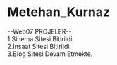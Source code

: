 # Metehan_Kurnaz
--Web07 PROJELER-- <br>
1.Sinema Sitesi Bitirildi. <br>
2.İnşaat Sitesi Bitirildi. <br>
3.Blog Sitesi Devam Etmekte.
